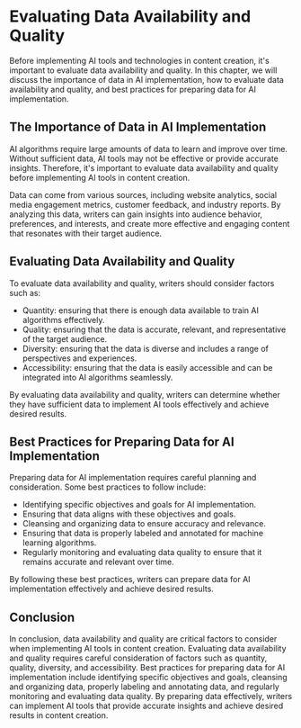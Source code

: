 Evaluating Data Availability and Quality
========================================================================================================

Before implementing AI tools and technologies in content creation, it's important to evaluate data availability and quality. In this chapter, we will discuss the importance of data in AI implementation, how to evaluate data availability and quality, and best practices for preparing data for AI implementation.

The Importance of Data in AI Implementation
-------------------------------------------

AI algorithms require large amounts of data to learn and improve over time. Without sufficient data, AI tools may not be effective or provide accurate insights. Therefore, it's important to evaluate data availability and quality before implementing AI tools in content creation.

Data can come from various sources, including website analytics, social media engagement metrics, customer feedback, and industry reports. By analyzing this data, writers can gain insights into audience behavior, preferences, and interests, and create more effective and engaging content that resonates with their target audience.

Evaluating Data Availability and Quality
----------------------------------------

To evaluate data availability and quality, writers should consider factors such as:

* Quantity: ensuring that there is enough data available to train AI algorithms effectively.
* Quality: ensuring that the data is accurate, relevant, and representative of the target audience.
* Diversity: ensuring that the data is diverse and includes a range of perspectives and experiences.
* Accessibility: ensuring that the data is easily accessible and can be integrated into AI algorithms seamlessly.

By evaluating data availability and quality, writers can determine whether they have sufficient data to implement AI tools effectively and achieve desired results.

Best Practices for Preparing Data for AI Implementation
-------------------------------------------------------

Preparing data for AI implementation requires careful planning and consideration. Some best practices to follow include:

* Identifying specific objectives and goals for AI implementation.
* Ensuring that data aligns with these objectives and goals.
* Cleansing and organizing data to ensure accuracy and relevance.
* Ensuring that data is properly labeled and annotated for machine learning algorithms.
* Regularly monitoring and evaluating data quality to ensure that it remains accurate and relevant over time.

By following these best practices, writers can prepare data for AI implementation effectively and achieve desired results.

Conclusion
----------

In conclusion, data availability and quality are critical factors to consider when implementing AI tools in content creation. Evaluating data availability and quality requires careful consideration of factors such as quantity, quality, diversity, and accessibility. Best practices for preparing data for AI implementation include identifying specific objectives and goals, cleansing and organizing data, properly labeling and annotating data, and regularly monitoring and evaluating data quality. By preparing data effectively, writers can implement AI tools that provide accurate insights and achieve desired results in content creation.
